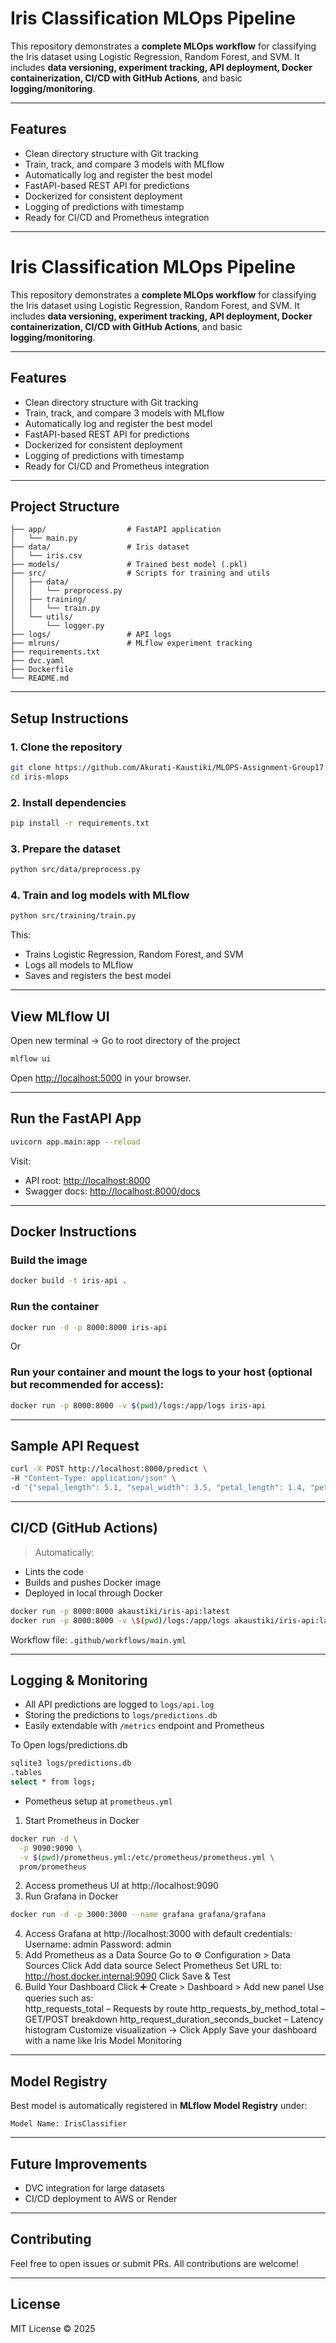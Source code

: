 # Iris Classification MLOps Pipeline

This repository demonstrates a **complete MLOps workflow** for classifying the Iris dataset using Logistic Regression, Random Forest, and SVM. It includes **data versioning, experiment tracking, API deployment, Docker containerization, CI/CD with GitHub Actions**, and basic **logging/monitoring**.

---

## Features

- Clean directory structure with Git tracking
- Train, track, and compare 3 models with MLflow
- Automatically log and register the best model
- FastAPI-based REST API for predictions
- Dockerized for consistent deployment
- Logging of predictions with timestamp
- Ready for CI/CD and Prometheus integration

---




# Iris Classification MLOps Pipeline

This repository demonstrates a **complete MLOps workflow** for classifying the Iris dataset using Logistic Regression, Random Forest, and SVM. It includes **data versioning, experiment tracking, API deployment, Docker containerization, CI/CD with GitHub Actions**, and basic **logging/monitoring**.

---

## Features

- Clean directory structure with Git tracking
- Train, track, and compare 3 models with MLflow
- Automatically log and register the best model
- FastAPI-based REST API for predictions
- Dockerized for consistent deployment
- Logging of predictions with timestamp
- Ready for CI/CD and Prometheus integration

---

## Project Structure

```
├── app/                  # FastAPI application
│   └── main.py
├── data/                 # Iris dataset
│   └── iris.csv
├── models/               # Trained best model (.pkl)
├── src/                  # Scripts for training and utils
│   ├── data/
│   │   └── preprocess.py
│   ├── training/
│   │   └── train.py
│   └── utils/
│       └── logger.py
├── logs/                 # API logs
├── mlruns/               # MLflow experiment tracking
├── requirements.txt
├── dvc.yaml
├── Dockerfile
└── README.md
```

---

## Setup Instructions

### 1. Clone the repository
```bash
git clone https://github.com/Akurati-Kaustiki/MLOPS-Assignment-Group17
cd iris-mlops
```

### 2. Install dependencies
```bash
pip install -r requirements.txt
```

### 3. Prepare the dataset
```bash
python src/data/preprocess.py
```

### 4. Train and log models with MLflow
```bash
python src/training/train.py
```

This:
- Trains Logistic Regression, Random Forest, and SVM
- Logs all models to MLflow
- Saves and registers the best model

---

## View MLflow UI
Open new terminal  -> Go to root directory of the project
```bash
mlflow ui
```
Open [http://localhost:5000](http://localhost:5000) in your browser.

---

## Run the FastAPI App

```bash
uvicorn app.main:app --reload
```

Visit:
- API root: [http://localhost:8000](http://localhost:8000)
- Swagger docs: [http://localhost:8000/docs](http://localhost:8000/docs)

---

## Docker Instructions

### Build the image
```bash
docker build -t iris-api .
```

### Run the container
```bash
docker run -d -p 8000:8000 iris-api
```
Or 
### Run your container and mount the logs to your host (optional but recommended for access):
```bash
docker run -p 8000:8000 -v $(pwd)/logs:/app/logs iris-api
```


---

## Sample API Request

```bash
curl -X POST http://localhost:8000/predict \
-H "Content-Type: application/json" \
-d '{"sepal_length": 5.1, "sepal_width": 3.5, "petal_length": 1.4, "petal_width": 0.2}'
```

---

## CI/CD (GitHub Actions)

> Automatically:
- Lints the code
- Builds and pushes Docker image
- Deployed in local through Docker

```bash
docker run -p 8000:8000 akaustiki/iris-api:latest
docker run -p 8000:8000 -v \$(pwd)/logs:/app/logs akaustiki/iris-api:latest
```

Workflow file: `.github/workflows/main.yml`

---

## Logging & Monitoring

- All API predictions are logged to `logs/api.log`
- Storing the predictions to `logs/predictions.db`
- Easily extendable with `/metrics` endpoint and Prometheus

To Open logs/predictions.db
```bash
sqlite3 logs/predictions.db
.tables
select * from logs;
```

- Pometheus setup at `prometheus.yml`
1. Start Prometheus in Docker
```bash
docker run -d \
  -p 9090:9090 \
  -v $(pwd)/prometheus.yml:/etc/prometheus/prometheus.yml \
  prom/prometheus
```
2. Access prometheus UI at http://localhost:9090
3. Run Grafana in Docker
```bash
docker run -d -p 3000:3000 --name grafana grafana/grafana
```
4. Access Grafana at http://localhost:3000 with default credentials:
    Username: admin
    Password: admin
5. Add Prometheus as a Data Source
    Go to ⚙️ Configuration > Data Sources
    Click Add data source
    Select Prometheus
    Set URL to: http://host.docker.internal:9090
    Click Save & Test
6. Build Your Dashboard
    Click ➕ Create > Dashboard > Add new panel
    Use queries such as:    
        http_requests_total – Requests by route
        http_requests_by_method_total – GET/POST breakdown
        http_request_duration_seconds_bucket – Latency histogram
    Customize visualization → Click Apply
    Save your dashboard with a name like Iris Model Monitoring

---

## Model Registry

Best model is automatically registered in **MLflow Model Registry** under:
```
Model Name: IrisClassifier
```

---

## Future Improvements
- DVC integration for large datasets
- CI/CD deployment to AWS or Render

---

## Contributing

Feel free to open issues or submit PRs. All contributions are welcome!

---

## License

MIT License © 2025

